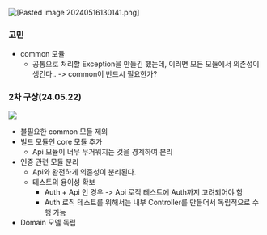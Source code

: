 ![[Pasted image 20240516130141.png]](./Pasted%20image%2020240516130141.png)

### 고민
- common 모듈
	- 공통으로 처리할 Exception을 만들긴 했는데, 이러면 모든 모듈에서 의존성이 생긴다..
		-> common이 반드시 필요한가?

### 2차 구상(24.05.22)
![](Pasted%20image%2020240522184319.png)

- 불필요한 common 모듈 제외
- 빌드 모듈인 core 모듈 추가
	- Api 모듈이 너무 무거워지는 것을 경계하여 분리
- 인증 관련 모듈 분리
	- Api와 완전하게 의존성이 분리된다.
	- 테스트의 용이성 확보
		- Auth  + Api 인 경우 -> Api 로직 테스트에 Auth까지 고려되어야 함
		- Auth 로직 테스트를 위해서는 내부 Controller를 만들어서 독립적으로 수행 가능
- Domain 모델 독립